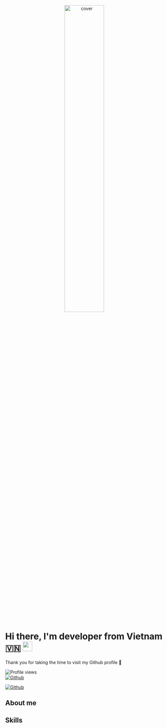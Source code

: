 <div align="center">
<img src="https://media.tenor.com/b1DVdUGztTIAAAAC/cartoon-dog.gif" width="50%" height=""50%" alt="cover" />
</div>

# Hi there, I'm developer from Vietnam 🇻🇳 <img src = "https://raw.githubusercontent.com/MartinHeinz/MartinHeinz/master/wave.gif" width = 30px>
                                             
 Thank you for taking the time to visit my Github profile 🥰                                              

![Profile views](https://visitor-badge.glitch.me/badge?page_id=dinhtuananh0105)                                                                             
[![Github](https://img.shields.io/github/followers/dinhtuananh0105?label=Follow&style=social)](https://github.com/dinhtuananh0105)

[![Github](https://img.shields.io/github/followers/donezombie?label=Follow&style=social)](https://github.com/donezombie)

## About me

## Skills 
